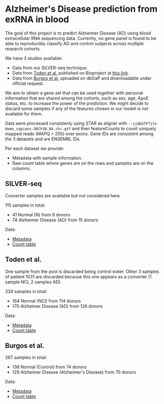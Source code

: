 # Alzheimer's Disease prediction from exRNA in blood

The goal of this project is to predict Alzheimer Disease (AD) using blood extracellular RNA sequencing data. Currently, no gene panel is found to be able to reproducibly classify AD and control subjects across multiple research cohorts.

We have 3 studies available:
- Data from our SILVER-seq technique.
- Data from [Toden et al.](https://advances.sciencemag.org/content/6/50/eabb1654) published on Bioproject at [this link](https://www.ncbi.nlm.nih.gov/bioproject/PRJNA574438/).
- Data from [Burgos et al.](https://journals.plos.org/plosone/article?id=10.1371/journal.pone.0094839) uploaded on dbGaP and downloadable under official request.

We aim to obtain a gene set that can be used together with personal information that are shared among the cohorts, such as sex, age, ApoE status, etc. to increase the power of the prediction. We might decide to discard some samples if any of the features chosen in our model is not available for them. 

Data were processed consistenly using STAR as aligner with `--sjdbGTFfile Homo_sapiens.GRCh38.84.chr.gtf` and then featureCounts to count uniquely mapped reads (MAPQ = 255) over exons. Gene IDs are consistent among the 3 datasets and are ENSEMBL IDs.

Per each dataset we provide:

- Metadata with sample information.
- Raw count table where genes are on the rows and samples are on the columns.

## SILVER-seq

Converter samples are available but not considered here.

115 samples in total:

- 41 Normal (N) from 9 donors
- 74 Alzheimer Disease (AD) from 15 donors

Data:

- [Metadata](./silver_seq/silver_seq_metadata.xlsx)
- [Count table](./silver_seq/silver_seq_counts.txt)

## Toden et al.

One sample from the pool is discarded being control water. Other 3 samples of patient 1031 are discarded because this one appears as a converter (1 sample NCI, 2 samples AD).

334 samples in total:

- 164 Normal (NCI) from 114 donors
- 170 Alzheimer Disease (AD) from 126 donors

Data:

- [Metadata](./toden/toden_metadata.xlsx)
- [Count table](./toden/toden_counts.txt)

## Burgos et al.

267 samples in total:

- 138 Normal (Control) from 74 donors
- 129 Alzheimer Disease (Alzheimer's Disease) from 70 donors

Data:

- [Metadata](./burgos_dbgap/burgos_dbgap_metadata.xlsx)
- [Count table](./burgos_dbgap/burgos_dbgap_counts.txt)


